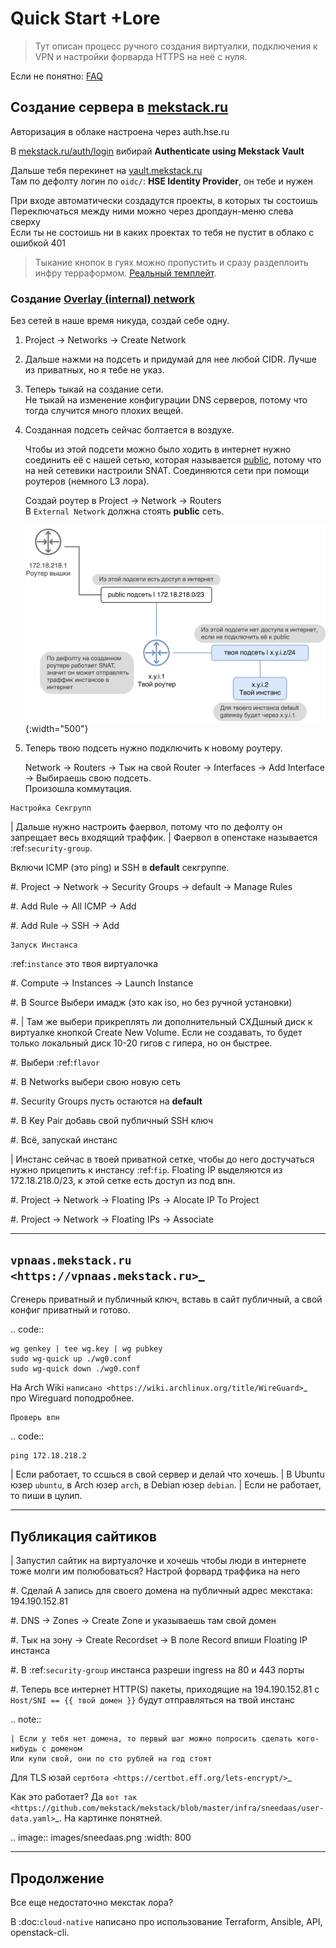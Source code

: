 # Quick Start +Lore

> Тут описан процесс ручного создания виртуалки, подключения к VPN и настройки форварда HTTPS на неё с нуля.

Если не понятно: [FAQ](faq.md)


## Создание сервера в [mekstack.ru](https://mekstack.ru)

Авторизация в облаке настроена через auth.hse.ru

В [mekstack.ru/auth/login](https://mekstack.ru/auth/login) вибирай
**Authenticate using Mekstack Vault**

Дальше тебя перекинет на [vault.mekstack.ru](https://vault.mekstack.ru)  
Там по дефолту логин по ``oidc/``: **HSE Identity Provider**, он тебе и нужен

При входе автоматически создадутся проекты, в которых ты состоишь  
Переключаться между ними можно через дропдаун-меню слева сверху  
Если ты не состоишь ни в каких проектах то тебя не пустит в облако с ошибкой 401

> Тыкание кнопок в гуях можно пропустить и сразу раздеплоить инфру терраформом.
> [Реальный темплейт](https://github.com/mmskv/openstack-project-template).


### Создание [Overlay (internal) network](#overlay-network)

Без сетей в наше время никуда, создай себе одну.

1. Project -> Networks -> Create Network

2. Дальше нажми на подсеть и придумай для нее любой CIDR. Лучше из приватных, но я тебе не указ.

3. Теперь тыкай на создание сети.  
   Не тыкай на изменение конфигурации DNS серверов, потому что тогда случится много плохих вещей.

4. Созданная подсеть сейчас болтается в воздухе.

   Чтобы из этой подсети можно было ходить в интернет нужно соединить её
   с нашей сетью, которая называется [public](#public), потому что на ней
   сетевики настроили SNAT. Соединяются сети при помощи роутеров (немного
   L3 лора).

   Создай роутер в Project -> Network -> Routers  
   В ``External Network`` должна стоять **public** сеть.

   ![13-lore](images/l3-lore.png){:width="500"}

5. Теперь твою подсеть нужно подключить к новому роутеру.

   Network -> Routers -> Тык на свой Router -> Interfaces -> Add Interface -> Выбираешь свою подсеть.  
   Произошла коммутация.

~~~~~~~~~~~~~~~~~~
Настройка Секгрупп
~~~~~~~~~~~~~~~~~~

| Дальше нужно настроить фаервол, потому что по дефолту он запрещает весь входящий траффик.
| Фаервол в опенстаке называется :ref:`security-group`.

Включи ICMP (это ping) и SSH в **default** секгруппе.

#. Project -> Network -> Security Groups -> default -> Manage Rules

#. Add Rule -> All ICMP -> Add

#. Add Rule -> SSH -> Add

~~~~~~~~~~~~~~~
Запуск Инстанса
~~~~~~~~~~~~~~~

:ref:`instance` это твоя виртуалочка

#. Compute -> Instances -> Launch Instance

#. В Source Выбери имадж (это как iso, но без ручной установки)

#. | Там же выбери прикреплять ли дополнительный СХДшный диск к виртуалке кнопкой Create New Volume.
   Если не создавать, то будет только локальный диск 10-20 гигов с гипера, но он быстрее.

#. Выбери :ref:`flavor`

#. В Networks выбери свою новую сеть

#. Security Groups пусть остаются на **default**

#. В Key Pair добавь свой публичный SSH ключ

#. Всё, запускай инстанс

| Инстанс сейчас в твоей приватной сетке, чтобы до него достучаться нужно прицепить к инстансу :ref:`fip`.
Floating IP выделяются из 172.18.218.0/23, к этой сетке есть доступ из под впн.

#. Project -> Network -> Floating IPs -> Alocate IP To Project

#. Project -> Network -> Floating IPs -> Associate

--------------------------------------------------
`vpnaas.mekstack.ru <https://vpnaas.mekstack.ru>`_
--------------------------------------------------

Сгенерь приватный и публичный ключ, вставь в сайт публичный, а свой конфиг приватный и готово.

.. code::

    wg genkey | tee wg.key | wg pubkey
    sudo wg-quick up ./wg0.conf
    sudo wg-quick down ./wg0.conf

На Arch Wiki `написано <https://wiki.archlinux.org/title/WireGuard>`_ про Wireguard поподробнее.

~~~~~~~~~~~
Проверь впн
~~~~~~~~~~~

.. code::

    ping 172.18.218.2

| Если работает, то ссшься в свой сервер и делай что хочешь.
| В Ubuntu юзер ``ubuntu``, в Arch юзер ``arch``, в Debian юзер ``debian``.
| Если не работает, то пиши в цулип.

-------------------
Публикация сайтиков
-------------------

| Запустил сайтик на виртуалочке и хочешь чтобы люди в интернете тоже молги им полюбоваться?
Настрой форвард траффика на него

#. Сделай A запись для своего домена на публичный адрес мекстака: 194.190.152.81

#. DNS -> Zones -> Create Zone и указываешь там свой домен

#. Тык на зону -> Create Recordset -> В поле Record впиши Floating IP инстанса

#. В :ref:`security-group` инстанса разреши ingress на 80 и 443 порты

#. Теперь все интернет HTTP(S) пакеты, приходящие на 194.190.152.81 с ``Host/SNI
   == {{ твой домен }}`` будут отправляться на твой инстанс

.. note::

    | Если у тебя нет домена, то первый шаг можно попросить сделать кого-нибудь с доменом
    Или купи свой, они по сто рублей на год стоят


Для TLS юзай `сертбота <https://certbot.eff.org/lets-encrypt/>`_

Как это работает? Да `вот так
<https://github.com/mekstack/mekstack/blob/master/infra/sneedaas/user-data.yaml>`_.
На картинке понятней.

.. image:: images/sneedaas.png
  :width: 800

-----------
Продолжение
-----------

Все еще недостаточно мекстак лора?

В :doc:`cloud-native` написано про использование Terraform, Ansible, API, openstack-cli.
